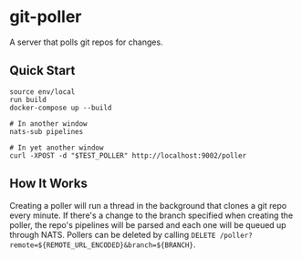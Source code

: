 # git-poller

A server that polls git repos for changes.

## Quick Start

```
source env/local
run build
docker-compose up --build

# In another window
nats-sub pipelines

# In yet another window
curl -XPOST -d "$TEST_POLLER" http://localhost:9002/poller
```

## How It Works

Creating a poller will run a thread in the background that clones
a git repo every minute. If there's a change to the branch specified
when creating the poller, the repo's pipelines will be parsed and
each one will be queued up through NATS. Pollers can be deleted by
calling `DELETE /poller?remote=${REMOTE_URL_ENCODED}&branch=${BRANCH}`.
